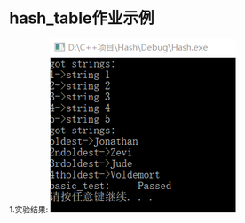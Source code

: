 # hash_table作业示例
1.实验结果:
![image](https://github.com/Hellohyy/ParallelComputing/blob/master/%E4%BD%9C%E4%B8%9A-hash%E8%A1%A8/image/%E5%AE%9E%E9%AA%8C%E7%BB%93%E6%9E%9C%E6%88%AA%E5%9B%BE.png)

